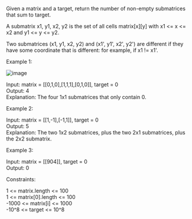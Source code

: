Given a matrix and a target, return the number of non-empty submatrices that sum to target.

A submatrix x1, y1, x2, y2 is the set of all cells matrix[x][y] with x1 <= x <= x2 and y1 <= y <= y2.

Two submatrices (x1, y1, x2, y2) and (x1', y1', x2', y2') are different if they have some coordinate that is different: for example, if x1 != x1'.

 

Example 1:

![image](https://github.com/SarthakChaudhary46/100-Days-Of-CODE/assets/86872379/b54cdeaa-424e-43a7-abd1-23955e9e9cde)


Input: matrix = [[0,1,0],[1,1,1],[0,1,0]], target = 0\
Output: 4\
Explanation: The four 1x1 submatrices that only contain 0.


Example 2:

Input: matrix = [[1,-1],[-1,1]], target = 0\
Output: 5\
Explanation: The two 1x2 submatrices, plus the two 2x1 submatrices, plus the 2x2 submatrix.


Example 3:

Input: matrix = [[904]], target = 0\
Output: 0
 

Constraints:

1 <= matrix.length <= 100\
1 <= matrix[0].length <= 100\
-1000 <= matrix[i] <= 1000\
-10^8 <= target <= 10^8
